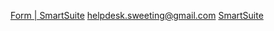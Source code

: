[Form | SmartSuite](https://form.smartsuite.com/s5vprm4h/rQdkoGGo2Y)
helpdesk.sweeting@gmail.com
[SmartSuite](https://app.smartsuite.com/s5vprm4h/solution/66e560b24f375c859e853929/66e560b24f375c859e85392a/66e560b24f375c859e85393c)